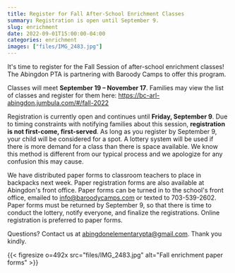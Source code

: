 ```yaml
--- 
title: Register for Fall After-School Enrichment Classes
summary: Registration is open until September 9.
slug: enrichment
date: 2022-09-01T15:00:00-04:00
categories: enrichment
images: ["files/IMG_2483.jpg"]
---
```


It's time to register for the Fall Session of after-school enrichment classes! The Abingdon PTA is partnering with Baroody Camps to offer this program.

Classes will meet **September 19 – November 17**. Families may view the list of classes and register for them here: https://bc-arl-abingdon.jumbula.com/#/fall-2022

Registration is currently open and continues until **Friday, September 9**. Due to timing constraints with notifying families about this session, **registration is not first-come, first-served**. As long as you register by September 9, your child will be considered for a spot. A lottery system will be used if there is more demand for a class than there is space available. We know this method is different from our typical process and we apologize for any confusion this may cause.

We have distributed paper forms to classroom teachers to place in backpacks next week. Paper registration forms are also available at Abingdon's front office. Paper forms can be turned in to the school's front office, emailed to info@baroodycamps.com or texted to 703-539-2602. Paper forms must be returned by September 9, so that there is time to conduct the lottery, notify everyone, and finalize the registrations. Online registration is preferred to paper forms.

Questions? Contact us at abingdonelementarypta@gmail.com. Thank you kindly.

{{< figresize o=492x src="files/IMG_2483.jpg" alt="Fall enrichment paper forms" >}}